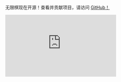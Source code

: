 无限棋现在开源！查看并贡献项目，请访问 [GitHub！](https://github.com/Infinite-Chess/infinitechess.org)

<iframe width="350" height="197" src="https://www.youtube.com/embed/fSUEKosgyt0?si=L-blqfVEpPBmQLMn" title="YouTube video player" frameborder="0" allow="accelerometer; autoplay; clipboard-write; encrypted-media; gyroscope; picture-in-picture; web-share" referrerpolicy="strict-origin-when-cross-origin" allowfullscreen=""></iframe>


